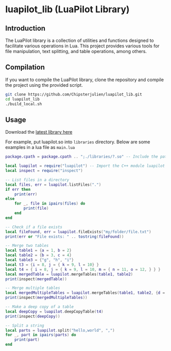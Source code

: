 # luapilot_lib (LuaPilot Library)

## Introduction

The LuaPilot library is a collection of utilities and functions designed to facilitate various operations in Lua. This project provides various tools for file manipulation, text splitting, and table operations, among others.

## Compilation

If you want to compile the LuaPilot library, clone the repository and compile the project using the provided script.

```sh
git clone https://github.com/Chipsterjulien/luapilot_lib.git
cd luapilot_lib
./build_local.sh
```

## Usage

Download the [latest library here](https://github.com/Chipsterjulien/luapilot_lib/releases)

For example, put luapilot.so into `libraries` directory. Below are some examples in a lua file as `main.lua`

```lua
package.cpath = package.cpath .. ";./libraries/?.so" -- Include the path where our .so is located, here in the libraries directory

local luapilot = require("luapilot") -- Import the C++ module luapilot
local inspect = require("inspect")

-- List files in a directory
local files, err = luapilot.listFiles(".")
if err then
    print(err)
else
    for _, file in ipairs(files) do
        print(file)
    end
end

-- Check if a file exists
local fileFound, err = luapilot.fileExists("my/folder/file.txt")
print(err or "File exists: " .. tostring(fileFound))

-- Merge two tables
local table1 = {a = 1, b = 2}
local table2 = {b = 3, c = 4}
local table3 = {"g", "h", "i"}
local t3 = {i = 8, j = { k = 9, l = 10} }
local t4 = { i = 8, j = { k = 9, l = 10, m = { n = 11, o = 12, } } }
local mergedTable = luapilot.mergeTables(table1, table2)
print(inspect(mergedTable))

-- Merge multiple tables
local mergedMultipleTables = luapilot.mergeTables(table1, table2, {d = 5}, {e = 6}, t4, t3)
print(inspect(mergedMultipleTables))

-- Make a deep copy of a table
local deepCopy = luapilot.deepCopyTable(t4)
print(inspect(deepCopy))

-- Split a string
local parts = luapilot.split("hello,world", ",")
for _, part in ipairs(parts) do
    print(part)
end
```
